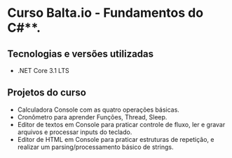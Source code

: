 # Curso Balta.io - Fundamentos do C#**.

## Tecnologias e versões utilizadas

*   .NET Core 3.1 LTS

## Projetos do curso

*   Calculadora Console com as quatro operações básicas.
*   Cronômetro para aprender Funções, Thread, Sleep.
*   Editor de textos em Console para praticar controle de fluxo, ler e gravar arquivos e processar inputs do teclado.
*   Editor de HTML em Console para praticar estruturas de repetição, e realizar um parsing/processamento básico de strings.
